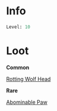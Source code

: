 <!-- TITLE: Amalgamation of Lost Souls -->

# Info

```perl
Level: 10
```

# Loot

**Common**

[Rotting Wolf Head](rotting-wolf-head)


**Rare**

[Abominable Paw](abominable-paw)
